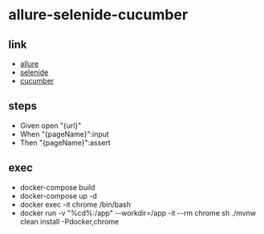 # allure-selenide-cucumber

## link
- [allure](https://docs.qameta.io/allure/)
- [selenide](https://selenide.org/documentation.html)
- [cucumber](https://docs.cucumber.io/)

## steps
- Given open "{url}"
- When "{pageName}":input
- Then "{pageName}":assert

## exec
- docker-compose build
- docker-compose up -d
- docker exec -it chrome /bin/bash
- docker run -v "%cd%:/app" --workdir=/app -it --rm chrome sh ./mvnw clean install -Pdocker,chrome
